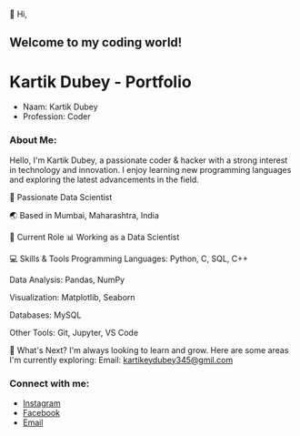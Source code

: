 👋 Hi,
## Welcome to my coding world!
# Kartik Dubey - Portfolio
* Naam: Kartik Dubey
* Profession: Coder
### About Me:
Hello, I'm Kartik Dubey, a passionate coder & hacker with a strong interest in technology and innovation.
I enjoy learning new programming languages and exploring the latest advancements in the field.

🧠 Passionate Data Scientist

🌏 Based in Mumbai, Maharashtra, India

💼 Current Role
📊 Working as a Data Scientist

💻 Skills & Tools
Programming Languages: Python, C, SQL, C++

Data Analysis: Pandas, NumPy

Visualization: Matplotlib, Seaborn

Databases: MySQL

Other Tools: Git, Jupyter, VS Code

🌱 What's Next?
I'm always looking to learn and grow. Here are some areas I'm currently exploring:
Email: kartikeydubey345@gmil.com
### Connect with me:
* [Instagram](https://instagram.com/kartikdubey_connect)
* [Facebook](https://www.facebook.com/1BZ8J8MbW4)
* [Email](mailto:kartidubey345@gmail.com)
